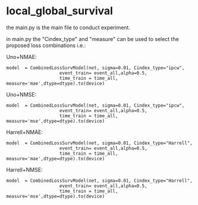 # local_global_survival

the main.py is the main file to conduct experiment.

in main.py the "Cindex_type" and "measure" can be used to select the proposed loss combinations i.e.:

Uno+NMAE:
```
model  = CombinedLossSurvModel(net, sigma=0.01, Cindex_type="ipcw", 
                    event_train= event_all,alpha=0.5,
                    time_train = time_all, measure='mae',dtype=dtype).to(device)
```
Uno+NMSE:
```
model  = CombinedLossSurvModel(net, sigma=0.01, Cindex_type="ipcw", 
                    event_train= event_all,alpha=0.5,
                    time_train = time_all, measure='mse',dtype=dtype).to(device)
```
Harrell+NMAE:
```
model  = CombinedLossSurvModel(net, sigma=0.01, Cindex_type="Harrell", 
                    event_train= event_all,alpha=0.5,
                    time_train = time_all, measure='mae',dtype=dtype).to(device)
```
Harrell+NMSE:
```
model  = CombinedLossSurvModel(net, sigma=0.01, Cindex_type="Harrell", 
                    event_train= event_all,alpha=0.5,
                    time_train = time_all, measure='mse',dtype=dtype).to(device)
```
